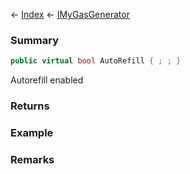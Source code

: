 ← [Index](Api-Index) ← [IMyGasGenerator](Sandbox.ModAPI.Ingame.IMyGasGenerator)

### Summary

```csharp
public virtual bool AutoRefill { ; ; }
```

Autorefill enabled

### Returns

### Example

### Remarks

